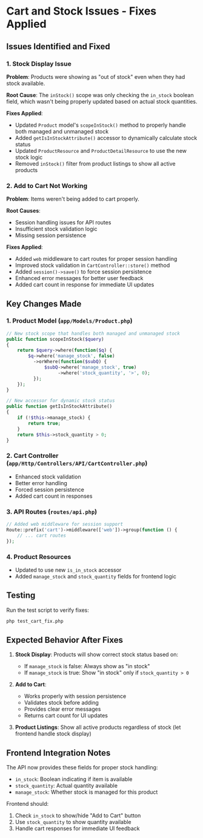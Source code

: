 # Cart and Stock Issues - Fixes Applied

## Issues Identified and Fixed

### 1. Stock Display Issue
**Problem**: Products were showing as "out of stock" even when they had stock available.

**Root Cause**: The `inStock()` scope was only checking the `in_stock` boolean field, which wasn't being properly updated based on actual stock quantities.

**Fixes Applied**:
- Updated `Product` model's `scopeInStock()` method to properly handle both managed and unmanaged stock
- Added `getIsInStockAttribute()` accessor to dynamically calculate stock status
- Updated `ProductResource` and `ProductDetailResource` to use the new stock logic
- Removed `inStock()` filter from product listings to show all active products

### 2. Add to Cart Not Working
**Problem**: Items weren't being added to cart properly.

**Root Causes**:
- Session handling issues for API routes
- Insufficient stock validation logic
- Missing session persistence

**Fixes Applied**:
- Added `web` middleware to cart routes for proper session handling
- Improved stock validation in `CartController::store()` method
- Added `session()->save()` to force session persistence
- Enhanced error messages for better user feedback
- Added cart count in response for immediate UI updates

## Key Changes Made

### 1. Product Model (`app/Models/Product.php`)
```php
// New stock scope that handles both managed and unmanaged stock
public function scopeInStock($query)
{
    return $query->where(function($q) {
        $q->where('manage_stock', false)
          ->orWhere(function($subQ) {
              $subQ->where('manage_stock', true)
                   ->where('stock_quantity', '>', 0);
          });
    });
}

// New accessor for dynamic stock status
public function getIsInStockAttribute()
{
    if (!$this->manage_stock) {
        return true;
    }
    return $this->stock_quantity > 0;
}
```

### 2. Cart Controller (`app/Http/Controllers/API/CartController.php`)
- Enhanced stock validation
- Better error handling
- Forced session persistence
- Added cart count in responses

### 3. API Routes (`routes/api.php`)
```php
// Added web middleware for session support
Route::prefix('cart')->middleware(['web'])->group(function () {
    // ... cart routes
});
```

### 4. Product Resources
- Updated to use new `is_in_stock` accessor
- Added `manage_stock` and `stock_quantity` fields for frontend logic

## Testing

Run the test script to verify fixes:
```bash
php test_cart_fix.php
```

## Expected Behavior After Fixes

1. **Stock Display**: Products will show correct stock status based on:
   - If `manage_stock` is false: Always show as "in stock"
   - If `manage_stock` is true: Show "in stock" only if `stock_quantity > 0`

2. **Add to Cart**: 
   - Works properly with session persistence
   - Validates stock before adding
   - Provides clear error messages
   - Returns cart count for UI updates

3. **Product Listings**: Show all active products regardless of stock (let frontend handle stock display)

## Frontend Integration Notes

The API now provides these fields for proper stock handling:
- `in_stock`: Boolean indicating if item is available
- `stock_quantity`: Actual quantity available
- `manage_stock`: Whether stock is managed for this product

Frontend should:
1. Check `in_stock` to show/hide "Add to Cart" button
2. Use `stock_quantity` to show quantity available
3. Handle cart responses for immediate UI feedback
